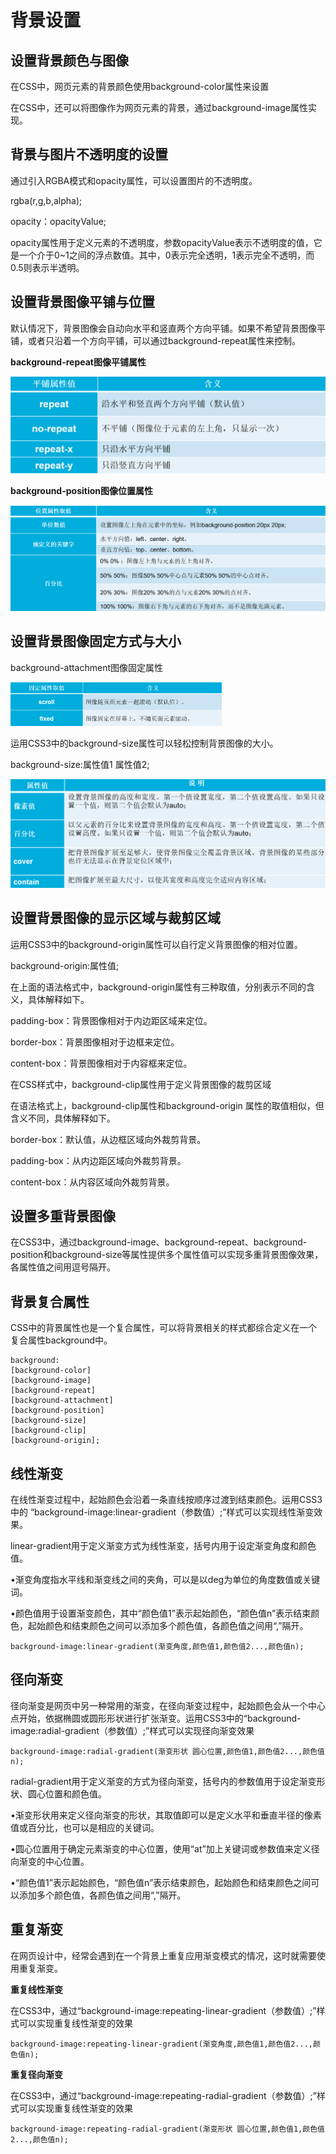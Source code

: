 # 背景设置

## 设置背景颜色与图像

在CSS中，网页元素的背景颜色使用background-color属性来设置

在CSS中，还可以将图像作为网页元素的背景，通过background-image属性实现。





## 背景与图片不透明度的设置

通过引入RGBA模式和opacity属性，可以设置图片的不透明度。

rgba(r,g,b,alpha);

opacity：opacityValue;

opacity属性用于定义元素的不透明度，参数opacityValue表示不透明度的值，它是一个介于0~1之间的浮点数值。其中，0表示完全透明，1表示完全不透明，而0.5则表示半透明。





## 设置背景图像平铺与位置

默认情况下，背景图像会自动向水平和竖直两个方向平铺。如果不希望背景图像平铺，或者只沿着一个方向平铺，可以通过background-repeat属性来控制。

**background-repeat图像平铺属性**

<img src="../images/image-20210327120349939.png" alt="image-20210327120349939" style="zoom:50%;" />



**background-position图像位置属性**

<img src="../images/image-20210327120601120.png" alt="image-20210327120601120" style="zoom:50%;" />







## 设置背景图像固定方式与大小

background-attachment图像固定属性

<img src="../images/image-20210327120647477.png" alt="image-20210327120647477" style="zoom:33%;" />



运用CSS3中的background-size属性可以轻松控制背景图像的大小。

background-size:属性值1 属性值2;

<img src="../images/image-20210327120910398.png" alt="image-20210327120910398" style="zoom:50%;" />







## 设置背景图像的显示区域与裁剪区域

运用CSS3中的background-origin属性可以自行定义背景图像的相对位置。

background-origin:属性值;

在上面的语法格式中，background-origin属性有三种取值，分别表示不同的含义，具体解释如下。

padding-box：背景图像相对于内边距区域来定位。

border-box：背景图像相对于边框来定位。

content-box：背景图像相对于内容框来定位。



在CSS样式中，background-clip属性用于定义背景图像的裁剪区域

在语法格式上，background-clip属性和background-origin 属性的取值相似，但含义不同，具体解释如下。

border-box：默认值，从边框区域向外裁剪背景。

padding-box：从内边距区域向外裁剪背景。

content-box：从内容区域向外裁剪背景。







## 设置多重背景图像

在CSS3中，通过background-image、background-repeat、background-position和background-size等属性提供多个属性值可以实现多重背景图像效果，各属性值之间用逗号隔开。







## 背景复合属性

CSS中的背景属性也是一个复合属性，可以将背景相关的样式都综合定义在一个复合属性background中。

```
background:
[background-color] 
[background-image] 
[background-repeat] 
[background-attachment] 
[background-position] 
[background-size] 
[background-clip] 
[background-origin];
```





## 线性渐变

在线性渐变过程中，起始颜色会沿着一条直线按顺序过渡到结束颜色。运用CSS3中的 “background-image:linear-gradient（参数值）;”样式可以实现线性渐变效果。

linear-gradient用于定义渐变方式为线性渐变，括号内用于设定渐变角度和颜色值。

•渐变角度指水平线和渐变线之间的夹角，可以是以deg为单位的角度数值或关键词。

•颜色值用于设置渐变颜色，其中“颜色值1”表示起始颜色，“颜色值n”表示结束颜色，起始颜色和结束颜色之间可以添加多个颜色值，各颜色值之间用“,”隔开。

```
background-image:linear-gradient(渐变角度,颜色值1,颜色值2...,颜色值n);
```





## 径向渐变

径向渐变是网页中另一种常用的渐变，在径向渐变过程中，起始颜色会从一个中心点开始，依据椭圆或圆形形状进行扩张渐变。运用CSS3中的“background-image:radial-gradient（参数值）;”样式可以实现径向渐变效果

```
background-image:radial-gradient(渐变形状 圆心位置,颜色值1,颜色值2...,颜色值n);

```

radial-gradient用于定义渐变的方式为径向渐变，括号内的参数值用于设定渐变形状、圆心位置和颜色值。

•渐变形状用来定义径向渐变的形状，其取值即可以是定义水平和垂直半径的像素值或百分比，也可以是相应的关键词。

•圆心位置用于确定元素渐变的中心位置，使用“at”加上关键词或参数值来定义径向渐变的中心位置。

•“颜色值1”表示起始颜色，“颜色值n”表示结束颜色，起始颜色和结束颜色之间可以添加多个颜色值，各颜色值之间用“,”隔开。





## 重复渐变

在网页设计中，经常会遇到在一个背景上重复应用渐变模式的情况，这时就需要使用重复渐变。

**重复线性渐变**

在CSS3中，通过“background-image:repeating-linear-gradient（参数值）;”样式可以实现重复线性渐变的效果

```
background-image:repeating-linear-gradient(渐变角度,颜色值1,颜色值2...,颜色值n);
```

**重复径向渐变**

在CSS3中，通过“background-image:repeating-radial-gradient（参数值）;”样式可以实现重复线性渐变的效果

```
background-image:repeating-radial-gradient(渐变形状 圆心位置,颜色值1,颜色值2...,颜色值n);
```






